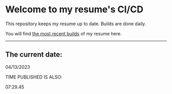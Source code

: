 # Welcome to my resume's CI/CD
This repository keeps my resume up to date. Builds are done daily.
  
You will find [the most recent builds](output/) of my resume here.
* * *
 
## The current date:  
 04/13/2023 
   
  
  
 TIME PUBLISHED IS ALSO: 
  
 07:29.45 
  
  
